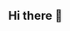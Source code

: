 ## Hi there 👋

<!--
**Edzon22/Edzon22** is a ✨ _special_ ✨ repository because its `README.md` (this file) appears on your GitHub profile.

Here are some ideas to get you started:

- 👋 ¡Hola! Soy  Edzon Torrez, estudiante de Ingeniería en Sistemas.
- 🚀 Apasionado por la programación, los sistemas colaborativos y la mejora continua.
- 💡 “No se trata de ser el mejor, se trata de ser mejor que ayer.”
-->
